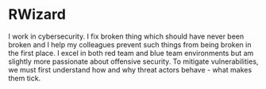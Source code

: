 # RWizard
I work in cybersecurity. I fix broken thing which should have never been broken and I help my colleagues prevent such things from being broken in the first place. I excel in both red team and blue team environments but am slightly more passionate about offensive security. To mitigate vulnerabilities, we must first understand how and why threat actors behave - what makes them tick. 
